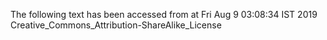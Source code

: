 The following text has been accessed from at Fri Aug 9 03:08:34 IST 2019
Creative_Commons_Attribution-ShareAlike_License
